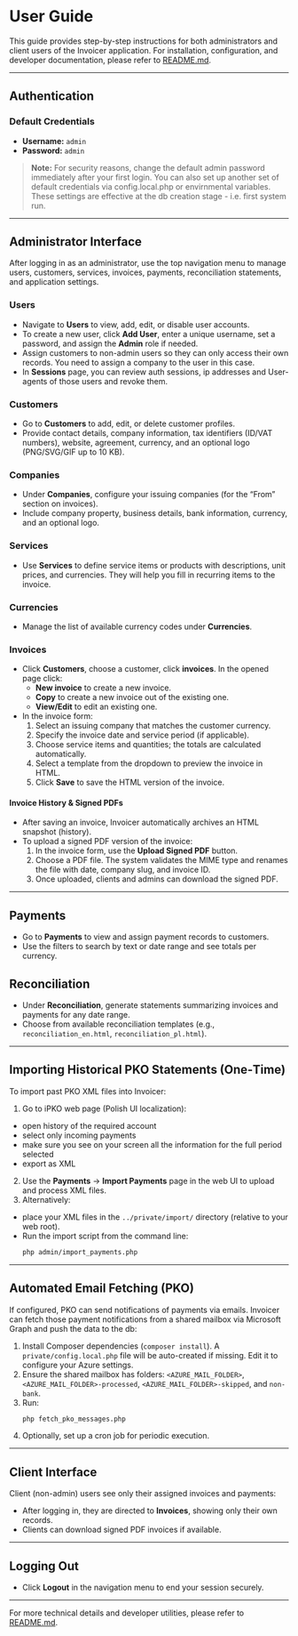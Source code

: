 # User Guide

 This guide provides step-by-step instructions for both administrators and client users of the Invoicer application.
 For installation, configuration, and developer documentation, please refer to [README.md](README.md).

 ---

 ## Authentication

 ### Default Credentials

 - **Username:** `admin`
 - **Password:** `admin`

 > **Note:** For security reasons, change the default admin password immediately after your first login. You can also set up another set of default credentials via config.local.php or envirnmental variables. These settings are effective at the db creation stage - i.e. first system run.

 ---

 ## Administrator Interface

 After logging in as an administrator, use the top navigation menu to manage users, customers, services, invoices, payments, reconciliation statements, and application settings.

 ### Users

 - Navigate to **Users** to view, add, edit, or disable user accounts.
 - To create a new user, click **Add User**, enter a unique username, set a password, and assign the **Admin** role if needed.
 - Assign customers to non-admin users so they can only access their own records. You need to assign a company to the user in this case.
 - In **Sessions** page, you can review auth sessions, ip addresses and User-agents of those users and revoke them.

 ### Customers

 - Go to **Customers** to add, edit, or delete customer profiles.
- Provide contact details, company information, tax identifiers (ID/VAT numbers), website, agreement, currency, and an optional logo (PNG/SVG/GIF up to 10 KB).

 ### Companies

 - Under **Companies**, configure your issuing companies (for the “From” section on invoices).
- Include company property, business details, bank information, currency, and an optional logo.

 ### Services

 - Use **Services** to define service items or products with descriptions, unit prices, and currencies. They will help you fill in recurring items to the invoice.

 ### Currencies

 - Manage the list of available currency codes under **Currencies**.

 ### Invoices

 - Click **Customers**, choose a customer, click **invoices**. In the opened page click:
   - **New invoice** to create a new invoice.
   - **Copy** to create a new invoice out of the existing one.
   - **View/Edit** to edit an existing one.
 - In the invoice form:
   1. Select an issuing company that matches the customer currency.
   2. Specify the invoice date and service period (if applicable).
   3. Choose service items and quantities; the totals are calculated automatically.
   4. Select a template from the dropdown to preview the invoice in HTML.
   5. Click **Save** to save the HTML version of the invoice.

 #### Invoice History & Signed PDFs

 - After saving an invoice, Invoicer automatically archives an HTML snapshot (history).
 - To upload a signed PDF version of the invoice:
   1. In the invoice form, use the **Upload Signed PDF** button.
   2. Choose a PDF file. The system validates the MIME type and renames the file with date, company slug, and invoice ID.
   3. Once uploaded, clients and admins can download the signed PDF.

 ---

 ## Payments

 - Go to **Payments** to view and assign payment records to customers.
 - Use the filters to search by text or date range and see totals per currency.

 ## Reconciliation

 - Under **Reconciliation**, generate statements summarizing invoices and payments for any date range.
 - Choose from available reconciliation templates (e.g., `reconciliation_en.html`, `reconciliation_pl.html`).

 ---

 ## Importing Historical PKO Statements (One‑Time)

 To import past PKO XML files into Invoicer:

1. Go to iPKO web page (Polish UI localization):
  - open history of the required account
  - select only incoming payments
  - make sure you see on your screen all the information for the full period selected
  - export as XML 
2. Use the **Payments** -> **Import Payments** page in the web UI to upload and process XML files.
3. Alternatively: 
  - place your XML files in the `../private/import/` directory (relative to your web root).
  - Run the import script from the command line:
    ```bash
    php admin/import_payments.php
    ```

 ---

 ## Automated Email Fetching (PKO)

 If configured, PKO can send notifications of payments via emails. Invoicer can fetch those payment notifications from a shared mailbox via Microsoft Graph and push the data to the db:

 1. Install Composer dependencies (`composer install`). A `private/config.local.php` file will be auto-created if missing. Edit it to configure your Azure settings.
 2. Ensure the shared mailbox has folders: `<AZURE_MAIL_FOLDER>`, `<AZURE_MAIL_FOLDER>-processed`, `<AZURE_MAIL_FOLDER>-skipped`, and `non-bank`.
 3. Run:
    ```bash
    php fetch_pko_messages.php
    ```
 4. Optionally, set up a cron job for periodic execution.

 ---

 ## Client Interface

 Client (non-admin) users see only their assigned invoices and payments:

 - After logging in, they are directed to **Invoices**, showing only their own records.
 - Clients can download signed PDF invoices if available.

 ---

 ## Logging Out

 - Click **Logout** in the navigation menu to end your session securely.

 ---

 For more technical details and developer utilities, please refer to [README.md](README.md).